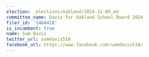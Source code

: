 ```yaml
---
election: _elections/oakland/2024-11-05.md
committee_name: Davis for Oakland School Board 2024
filer_id: '1464418'
is_incumbent: true
name: Sam Davis
twitter_url: samdavis510
facebook_url: https://www.facebook.com/samdavis510/
---
```

